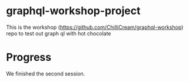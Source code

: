 # graphql-workshop-project
This is the workshop (https://github.com/ChilliCream/graphql-workshop) repo to test out graph ql with hot chocolate

# Progress
We finished the second session.